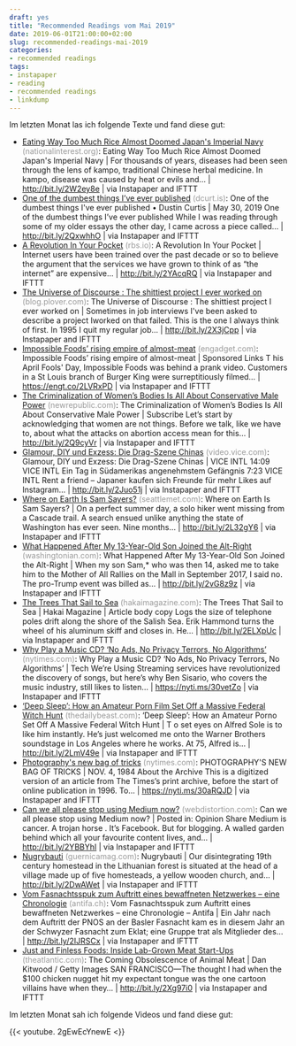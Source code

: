 ```yaml
---
draft: yes
title: "Recommended Readings vom Mai 2019"
date: 2019-06-01T21:00:00+02:00
slug: recommended-readings-mai-2019
categories:
- recommended readings
tags:
- instapaper
- reading
- recommended readings
- linkdump
---
```


Im letzten Monat las ich folgende Texte und fand diese gut:

- [Eating Way Too Much Rice Almost Doomed Japan's Imperial Navy](https://nationalinterest.org/blog/buzz/eating-way-too-much-rice-almost-doomed-japans-imperial-navy-59542) <span style="color: #999999;">(nationalinterest.org)</span>: Eating Way Too Much Rice Almost Doomed Japan's Imperial Navy | For thousands of years, diseases had been seen through the lens of kampo, traditional Chinese herbal medicine. In kampo, disease was caused by heat or evils and… | http://bit.ly/2W2ey8e | via Instapaper and IFTTT
- [One of the dumbest things I’ve ever published](https://dcurt.is/a-faulty-opinion) <span style="color: #999999;">(dcurt.is)</span>: One of the dumbest things I've ever published • Dustin Curtis | May 30, 2019 One of the dumbest things I’ve ever published While I was reading through some of my older essays the other day, I came across a piece called… | http://bit.ly/2QxwhhO | via Instapaper and IFTTT
- [A Revolution In Your Pocket](https://rbs.io/2019/05/a-revolution-in-your-pocket/) <span style="color: #999999;">(rbs.io)</span>: A Revolution In Your Pocket | Internet users have been trained over the past decade or so to believe the argument that the services we have grown to think of as “the internet” are expensive… | http://bit.ly/2YAcqRQ | via Instapaper and IFTTT
- [The Universe of Discourse : The shittiest project I ever worked on](https://blog.plover.com/tech/prudential.html) <span style="color: #999999;">(blog.plover.com)</span>: The Universe of Discourse : The shittiest project I ever worked on | Sometimes in job interviews I've been asked to describe a project Iworked on that failed. This is the one I always think of first. In 1995 I quit my regular job… | http://bit.ly/2X3jCpp | via Instapaper and IFTTT
- [Impossible Foods’ rising empire of almost-meat](https://www.engadget.com/2019/05/19/impossible-foods-burger-sausage-empire/) <span style="color: #999999;">(engadget.com)</span>: Impossible Foods’ rising empire of almost-meat | Sponsored Links T his April Fools' Day, Impossible Foods was behind a prank video. Customers in a St Louis branch of Burger King were surreptitiously filmed… | https://engt.co/2LVRxPD | via Instapaper and IFTTT
- [The Criminalization of Women’s Bodies Is All About Conservative Male Power](https://newrepublic.com/article/153942/criminalization-womens-bodies-conservative-male-power) <span style="color: #999999;">(newrepublic.com)</span>: The Criminalization of Women’s Bodies Is All About Conservative Male Power | Subscribe Let’s start by acknowledging that women are not things. Before we talk, like we have to, about what the attacks on abortion access mean for this… | http://bit.ly/2Q9cyVr | via Instapaper and IFTTT
- [Glamour, DIY und Exzess: Die Drag-Szene Chinas](https://video.vice.com/de/video/china-thriving-drag-queens-culture/5b084375f1cdb301470397f0) <span style="color: #999999;">(video.vice.com)</span>: Glamour, DIY und Exzess: Die Drag-Szene Chinas | VICE INTL 14:09 VICE INTL Ein Tag in Südamerikas angenehmstem Gefängnis 7:23 VICE INTL Rent a friend – Japaner kaufen sich Freunde für mehr Likes auf Instagram… | http://bit.ly/2Juo51j | via Instapaper and IFTTT
- [Where on Earth Is Sam Sayers?](https://www.seattlemet.com/articles/2019/4/23/where-on-earth-is-sam-sayers) <span style="color: #999999;">(seattlemet.com)</span>: Where on Earth Is Sam Sayers? | On a perfect summer day, a solo hiker went missing from a Cascade trail. A search ensued unlike anything the state of Washington has ever seen. Nine months… | http://bit.ly/2L32gY6 | via Instapaper and IFTTT
- [What Happened After My 13-Year-Old Son Joined the Alt-Right](https://www.washingtonian.com/2019/05/05/what-happened-after-my-13-year-old-son-joined-the-alt-right/) <span style="color: #999999;">(washingtonian.com)</span>: What Happened After My 13-Year-Old Son Joined the Alt-Right | When my son Sam,* who was then 14, asked me to take him to the Mother of All Rallies on the Mall in September 2017, I said no. The pro-Trump event was billed as… | http://bit.ly/2vG8z9z | via Instapaper and IFTTT
- [The Trees That Sail to Sea](https://www.hakaimagazine.com/features/the-trees-that-sail-to-sea/) <span style="color: #999999;">(hakaimagazine.com)</span>: The Trees That Sail to Sea | Hakai Magazine | Article body copy Logs the size of telephone poles drift along the shore of the Salish Sea. Erik Hammond turns the wheel of his aluminum skiff and closes in. He… | http://bit.ly/2ELXpUc | via Instapaper and IFTTT
- [Why Play a Music CD? ‘No Ads, No Privacy Terrors, No Algorithms’](https://www.nytimes.com/2019/05/15/technology/personaltech/music-streaming-cd.html) <span style="color: #999999;">(nytimes.com)</span>: Why Play a Music CD? ‘No Ads, No Privacy Terrors, No Algorithms’ | Tech We’re Using Streaming services have revolutionized the discovery of songs, but here’s why Ben Sisario, who covers the music industry, still likes to listen… | https://nyti.ms/30vetZo | via Instapaper and IFTTT
- [‘Deep Sleep’: How an Amateur Porn Film Set Off a Massive Federal Witch Hunt](https://www.thedailybeast.com/deep-sleep-how-an-amateur-porn-film-set-off-a-massive-federal-witch-hunt) <span style="color: #999999;">(thedailybeast.com)</span>: ‘Deep Sleep’: How an Amateur Porno Set Off A Massive Federal Witch Hunt | T o set eyes on Alfred Sole is to like him instantly. He’s just welcomed me onto the Warner Brothers soundstage in Los Angeles where he works. At 75, Alfred is… | http://bit.ly/2LmV49e | via Instapaper and IFTTT
- [Photography's new bag of tricks](https://www.nytimes.com/1984/11/04/magazine/photography-s-new-bag-of-tricks.html) <span style="color: #999999;">(nytimes.com)</span>: PHOTOGRAPHY'S NEW BAG OF TRICKS | NOV. 4, 1984 About the Archive This is a digitized version of an article from The Times’s print archive, before the start of online publication in 1996. To… | https://nyti.ms/30aRQJD | via Instapaper and IFTTT
- [Can we all please stop using Medium now?](https://www.webdistortion.com/2019/05/16/can-we-all-please-stop-using-medium-now/) <span style="color: #999999;">(webdistortion.com)</span>: Can we all please stop using Medium now? | Posted in: Opinion Share Medium is cancer. A trojan horse . It’s Facebook. But for blogging. A walled garden behind which all your favourite content lives, and… | http://bit.ly/2YBBYhI | via Instapaper and IFTTT
- [Nugrybauti](https://www.guernicamag.com/nugrybauti/) <span style="color: #999999;">(guernicamag.com)</span>: Nugrybauti | Our disintegrating 19th century homestead in the Lithuanian forest is situated at the head of a village made up of five homesteads, a yellow wooden church, and… | http://bit.ly/2DwAWet | via Instapaper and IFTTT
- [Vom Fasnachtsspuk zum Auftritt eines bewaffneten Netzwerkes – eine Chronologie](https://www.antifa.ch/vom-fasnachtsspuk-zum-auftritt-eines-bewaffneten-netzwerkes-eine-chronologie/) <span style="color: #999999;">(antifa.ch)</span>: Vom Fasnachtsspuk zum Auftritt eines bewaffneten Netzwerkes – eine Chronologie – Antifa | Ein Jahr nach dem Auftritt der PNOS an der Basler Fasnacht kam es in diesem Jahr an der Schwyzer Fasnacht zum Eklat; eine Gruppe trat als Mitglieder des… | http://bit.ly/2IJRSCx | via Instapaper and IFTTT
- [Just and Finless Foods: Inside Lab-Grown Meat Start-Ups](https://www.theatlantic.com/health/archive/2019/04/just-finless-foods-lab-grown-meat/587227/) <span style="color: #999999;">(theatlantic.com)</span>: The Coming Obsolescence of Animal Meat | Dan Kitwood / Getty Images SAN FRANCISCO—The thought I had when the $100 chicken nugget hit my expectant tongue was the one cartoon villains have when they… | http://bit.ly/2Xg97i0 | via Instapaper and IFTTT

Im letzten Monat sah ich folgende Videos und fand diese gut:

{{< youtube. 2gEwEcYnewE <}}